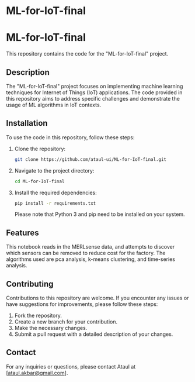 # ML-for-IoT-final


# ML-for-IoT-final

This repository contains the code for the "ML-for-IoT-final" project.

## Description

The "ML-for-IoT-final" project focuses on implementing machine learning techniques for Internet of Things (IoT) applications. The code provided in this repository aims to address specific challenges and demonstrate the usage of ML algorithms in IoT contexts.

## Installation

To use the code in this repository, follow these steps:

1. Clone the repository:

   ```bash
   git clone https://github.com/ataul-ui/ML-for-IoT-final.git
   ```

2. Navigate to the project directory:

   ```bash
   cd ML-for-IoT-final
   ```

3. Install the required dependencies:

   ```bash
   pip install -r requirements.txt
   ```

   Please note that Python 3 and pip need to be installed on your system.


## Features

This notebook reads in the MERLsense data, and attempts to discover which sensors can be removed to reduce cost for the factory. 
The algorithms used are pca analysis, k-means clustering, and time-series analysis.

## Contributing

Contributions to this repository are welcome. If you encounter any issues or have suggestions for improvements, please follow these steps:

1. Fork the repository.
2. Create a new branch for your contribution.
3. Make the necessary changes.
4. Submit a pull request with a detailed description of your changes.


## Contact

For any inquiries or questions, please contact Ataul at [ataul.akbar@gmail.com].
